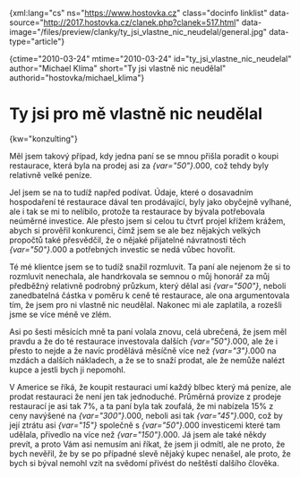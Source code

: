 
{xml:lang="cs" ns="https://www.hostovka.cz" class="docinfo linklist" data-source="http://2017.hostovka.cz/clanek.php?clanek=517.html" data-image="/files/preview/clanky/ty\_jsi\_vlastne\_nic\_neudelal/general.jpg" data-type="article"}

{ctime="2010-03-24" mtime="2010-03-24" id="ty\_jsi\_vlastne\_nic\_neudelal" author="Michael Klíma" short="Ty jsi vlastně nic neudělal" authorid="hostovka/michael_klima"}

# Ty jsi pro mě vlastně nic neudělal

<!-- generated attribute kw by user_udpatekw.sh on 2020-04-25, do not edit -->

{kw="konzulting"}

Měl jsem takový případ, kdy jedna paní se se mnou přišla poradit o koupi restaurace, která byla na prodej asi za  _{var="50"}_.000, což tehdy byly relativně velké peníze.

Jel jsem se na to tudíž napřed podívat. Údaje, které o dosavadním hospodaření té restaurace dával ten prodávající, byly jako obyčejně vylhané, ale i tak se mi to nelíbilo, protože ta restaurace by bývala potřebovala neúměrné investice. Ale přesto jsem si celou tu čtvrť projel křížem krážem, abych si prověřil konkurenci, čímž jsem se ale bez nějakých velkých propočtů také přesvědčil, že o nějaké přijatelné návratnosti těch  _{var="50"}_.000 a potřebných investic se nedá vůbec hovořit.

Té mé klientce jsem se to tudíž snažil rozmluvit. Ta paní ale nejenom že si to rozmluvit nenechala, ale handrkovala se semnou o můj honorář za můj předběžný relativně podrobný průzkum, který dělal asi  _{var="500"}_, neboli zanedbatelná částka v poměru k ceně té restaurace, ale ona argumentovala tím, že jsem pro ni vlastně nic neudělal. Nakonec mi ale zaplatila, a rozešli jsme se více méně ve zlém.

Asi po šesti měsících mně ta paní volala znovu, celá ubrečená, že jsem měl pravdu a že do té restaurace investovala dalších  _{var="50"}_.000, ale že i přesto to nejde a že navíc prodělává měsíčně více než  _{var="3"}_.000 na mzdách a dalších nákladech, a že se to snaží prodat, ale že nemůže nalézt kupce a jestli bych ji nepomohl.

V Americe se říká, že koupit restauraci umí každý blbec který má peníze, ale prodat restauraci že není jen tak jednoduché. Průměrná provize z prodeje restaurací je asi tak 7%, a ta paní byla tak zoufalá, že mi nabízela 15% z ceny navýšené na  _{var="300"}_.000, neboli asi tak  _{var="45"}_.000, což by její ztrátu asi  _{var="15"}_ společně s  _{var="50"}_.000 investicemi které tam udělala, přivedlo na více než  _{var="150"}_.000. Já jsem ale také někdy prevít, a proto Vám asi nemusím ani říkat, že jsem ji odmítl, ale ne proto, že bych nevěřil, že by se po případné slevě nějaký kupec nenašel, ale proto, že bych si býval nemohl vzít na svědomí přivést do neštěstí dalšího člověka.

